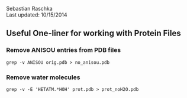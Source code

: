 Sebastian Raschka  
Last updated: 10/15/2014

## Useful One-liner for working with Protein Files



### Remove ANISOU entries from PDB files

	grep -v ANISOU orig.pdb > no_anisou.pdb

### Remove water molecules

	grep -v -E 'HETATM.*HOH' prot.pdb > prot_noH2O.pdb